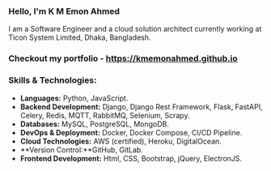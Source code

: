 ### Hello, I'm K M Emon Ahmed
I am a Software Engineer and a cloud solution architect currently working at Ticon System Limited, Dhaka, Bangladesh.
### Checkout my portfolio - https://kmemonahmed.github.io

### Skills & Technologies:
* **Languages:** Python, JavaScript.
* **Backend Development:** Django, Django Rest Framework, Flask, FastAPI, Celery, Redis, MQTT, RabbitMQ, Selenium, Scrapy.
* **Databases:** MySQL, PostgreSQL, MongoDB.
* **DevOps & Deployment:** Docker, Docker Compose, CI/CD Pipeline.
* **Cloud Technologies:** AWS (certified), Heroku, DigitalOcean.
* **Version Control:**GitHub, GitLab.
* **Frontend Development:** Html, CSS, Bootstrap, jQuery, ElectronJS.

<br />
<br />
<div class="row">

<!--  <img align="center" alt="kmemonahmed's GitHub Stats" src="https://github-readme-stats.vercel.app/api?username=kmemonahmed&theme=vue-dark&show_icons=true&count_private=true&hide=contribs,prs&include_all_commits=true" /> -->

<!-- [![kmemonahmed's wakatime stats](https://github-readme-stats.vercel.app/api/wakatime?username=kmemonahmed&theme=vue-dark)](https://wakatime.com/@kmemonahmed) -->

<!-- [![Top Langs](https://github-readme-stats.vercel.app/api/top-langs/?username=kmemonahmed&theme=vue-dark)](https://kmemonahmed.github.io/) -->

</div>

<div class="row">



</div>
